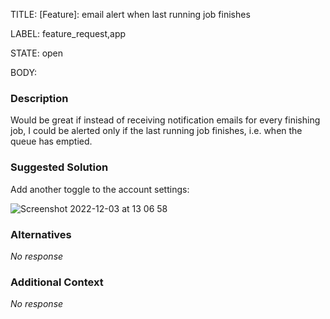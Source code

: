 TITLE:
[Feature]: email alert when last running job finishes

LABEL:
feature_request,app

STATE:
open

BODY:
### Description

Would be great if instead of receiving notification emails for every finishing job, I could be alerted only if the last running job finishes, i.e. when the queue has emptied.

### Suggested Solution

Add another toggle to the account settings:

![Screenshot 2022-12-03 at 13 06 58](https://user-images.githubusercontent.com/30958850/205462168-dbf6f454-d1c4-4d31-8985-066e9078dd62.png)


### Alternatives

_No response_

### Additional Context

_No response_


